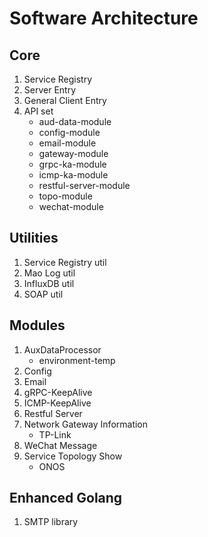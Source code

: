 # Software Architecture

## Core
1. Service Registry
2. Server Entry
3. General Client Entry
4. API set
   - aud-data-module
   - config-module
   - email-module
   - gateway-module
   - grpc-ka-module
   - icmp-ka-module
   - restful-server-module
   - topo-module
   - wechat-module

## Utilities
1. Service Registry util
2. Mao Log util
3. InfluxDB util
4. SOAP util

## Modules
1. AuxDataProcessor
   - environment-temp
2. Config
3. Email
4. gRPC-KeepAlive
5. ICMP-KeepAlive
6. Restful Server
7. Network Gateway Information
   - TP-Link
8. WeChat Message
9. Service Topology Show
   - ONOS

## Enhanced Golang
1. SMTP library

